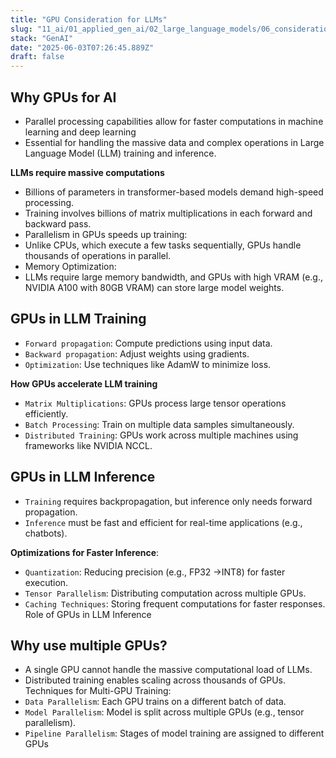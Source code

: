 ```yaml
---
title: "GPU Consideration for LLMs"
slug: "11_ai/01_applied_gen_ai/02_large_language_models/06_considerations/00_gpu"
stack: "GenAI"
date: "2025-06-03T07:26:45.889Z"
draft: false
---
```


## Why GPUs for AI

- Parallel processing capabilities allow for faster computations in machine learning and deep learning
- Essential for handling the massive data and complex operations in Large Language Model (LLM) training and inference.

**LLMs require massive computations**

- Billions of parameters in transformer-based models demand high-speed processing.
- Training involves billions of matrix multiplications in each forward and backward pass.
- Parallelism in GPUs speeds up training:
- Unlike CPUs, which execute a few tasks sequentially, GPUs handle thousands of operations in parallel.
- Memory Optimization:
- LLMs require large memory bandwidth, and GPUs with high VRAM (e.g., NVIDIA A100 with 80GB VRAM) can store large model weights.

## GPUs in LLM Training

- `Forward propagation`: Compute predictions using input data.
- `Backward propagation`: Adjust weights using gradients.
- `Optimization`: Use techniques like AdamW to minimize loss.

**How GPUs accelerate LLM training**

- `Matrix Multiplications`: GPUs process large tensor operations efficiently.
- `Batch Processing`: Train on multiple data samples simultaneously.
- `Distributed Training`: GPUs work across multiple machines using frameworks like NVIDIA NCCL.

## GPUs in LLM Inference

- `Training` requires backpropagation, but inference only needs forward propagation.
- `Inference` must be fast and efficient for real-time applications (e.g., chatbots).

**Optimizations for Faster Inference**:

- `Quantization`: Reducing precision (e.g., FP32 →INT8) for faster execution.
- `Tensor Parallelism`: Distributing computation across multiple GPUs.
- `Caching Techniques`: Storing frequent computations for faster responses.
  Role of GPUs in LLM Inference

## Why use multiple GPUs?

- A single GPU cannot handle the massive computational load of LLMs.
- Distributed training enables scaling across thousands of GPUs.
  Techniques for Multi-GPU Training:
- `Data Parallelism`: Each GPU trains on a different batch of data.
- `Model Parallelism`: Model is split across multiple GPUs (e.g., tensor parallelism).
- `Pipeline Parallelism`: Stages of model training are assigned to different GPUs
